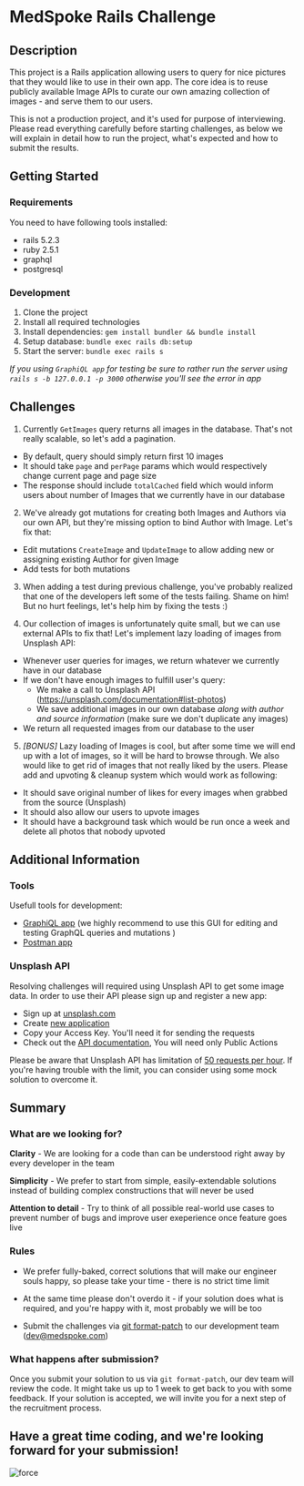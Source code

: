 # MedSpoke Rails Challenge

## Description

This project is a Rails application allowing users to query for nice pictures that they would like to use in their own app. The core idea is to reuse publicly available Image APIs to curate our own amazing collection of images - and serve them to our users.

This is not a production project, and it's used for purpose of interviewing. Please read everything carefully before starting challenges, as below we will explain in detail how to run the project, what's expected and how to submit the results.

## Getting Started

### Requirements

You need to have following tools installed:

- rails 5.2.3
- ruby 2.5.1
- graphql
- postgresql

### Development

1. Clone the project
2. Install all required technologies
3. Install dependencies: ```gem install bundler && bundle install```
4. Setup database: ```bundle exec rails db:setup```
5. Start the server: ```bundle exec rails s```

*If you using `GraphiQL app` for testing be sure to rather run the server using `rails s -b 127.0.0.1 -p 3000` otherwise you'll see the error in app*

## Challenges

1. Currently `GetImages` query returns all images in the database. That's not really scalable, so let's add a pagination.
  * By default, query should simply return first 10 images
  * It should take `page` and `perPage` params which would respectively change current page and page size
  * The response should include `totalCached` field which would inform users about number of Images that we currently have in our database

2. We've already got mutations for creating both Images and Authors via our own API, but they're missing option to bind Author with Image. Let's fix that:
  * Edit mutations `CreateImage` and `UpdateImage` to allow adding new or assigning existing Author for given Image
  * Add tests for both mutations

3. When adding a test during previous challenge, you've probably realized that one of the developers left some of the tests failing. Shame on him! But no hurt feelings, let's help him by fixing the tests :)

4. Our collection of images is unfortunately quite small, but we can use external APIs to fix that! Let's implement lazy loading of images from Unsplash API:
  * Whenever user queries for images, we return whatever we currently have in our database
  * If we don't have enough images to fulfill user's query:
    * We make a call to Unsplash API (https://unsplash.com/documentation#list-photos)
    * We save additional images in our own database *along with author and source information* (make sure we don't duplicate any images)
  * We return all requested images from our database to the user

5. *[BONUS]* Lazy loading of Images is cool, but after some time we will end up with a lot of images, so it will be hard to browse through. We also would like to get rid of images that not really liked by the users. Please add and upvoting & cleanup system which would work as following:
  * It should save original number of likes for every images when grabbed from the source (Unsplash)
  * It should also allow our users to upvote images
  * It should have a background task which would be run once a week and delete all photos that nobody upvoted

## Additional Information

### Tools

Usefull tools for development:

- [GraphiQL app](https://electronjs.org/apps/graphiql) (we highly recommend to use this GUI for editing and testing GraphQL queries and mutations )
- [Postman app](https://www.getpostman.com/downloads/)

### Unsplash API

Resolving challenges will required using Unsplash API to get some image data. In order to use their API please sign up and register a new app:

- Sign up at [unsplash.com](https://unsplash.com/)
- Create [new application](https://unsplash.com/oauth/applications)
- Copy your Access Key. You'll need it for sending the requests
- Check out the [API documentation](https://unsplash.com/documentation#schema), You will need only Public Actions

Please be aware that Unsplash API has limitation of [50 requests per hour](https://unsplash.com/documentation#rate-limiting). If you're having trouble with the limit, you can consider using some mock solution to overcome it.

## Summary

### What are we looking for?

**Clarity** - We are looking for a code than can be understood right away by every developer in the team

**Simplicity** - We prefer to start from simple, easily-extendable solutions instead of building complex constructions that will never be used

**Attention to detail** - Try to think of all possible real-world use cases to prevent number of bugs and improve user exeperience once feature goes live

### Rules

* We prefer fully-baked, correct solutions that will make our engineer souls happy, so please take your time - there is no strict time limit

* At the same time please don't overdo it - if your solution does what is required, and you're happy with it, most probably we will be too

* Submit the challenges via [git format-patch](https://git-scm.com/docs/git-format-patch) to our development team (dev@medspoke.com)

### What happens after submission?

Once you submit your solution to us via `git format-patch`, our dev team will review the code. It might take us up to 1 week to get back to you with some feedback. If your solution is accepted, we will invite you for a next step of the recruitment process.

## Have a great time coding, and we're looking forward for your submission!

![force](https://media.giphy.com/media/l49JHz7kJvl6MCj3G/giphy.gif)